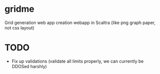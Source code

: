 # gridme
Grid generation web app creation webapp in Scaltra (like png graph paper, not css layout) 

# TODO
- Fix up validations (validate all limits properly, we can currently be DDOSed harshly)

